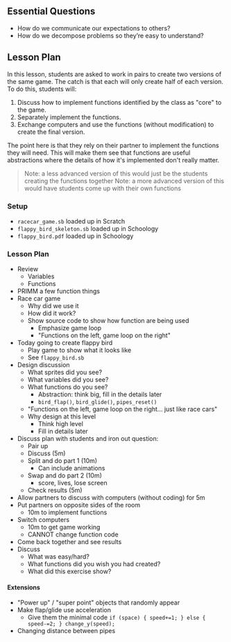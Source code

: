 ## Essential Questions

- How do we communicate our expectations to others?
- How do we decompose problems so they’re easy to understand?

## Lesson Plan

In this lesson, students are asked to work in pairs to create two versions of
the same game. The catch is that each will only create half of each version. To
do this, students will:

1. Discuss how to implement functions identified by the class as "core" to the game.
2. Separately implement the functions.
3. Exchange computers and use the functions (without modification) to create the final version.

The point here is that they rely on their partner to implement the functions
they will need. This will make them see that functions are useful abstractions
where the details of how it's implemented don't really matter.

> Note: a less advanced version of this would just be the students creating the functions together
> Note: a more advanced version of this would have students come up with their own functions

### Setup

- `racecar_game.sb` loaded up in Scratch
- `flappy_bird_skeleton.sb` loaded up in Schoology
- `flappy_bird.pdf` loaded up in Schoology

### Lesson Plan

- Review
    - Variables
    - Functions
- PRIMM a few function things
- Race car game
    - Why did we use it
    - How did it work?
    - Show source code to show how function are being used
        - Emphasize game loop
        - "Functions on the left, game loop on the right"
- Today going to create flappy bird
    - Play game to show what it looks like
    - See `flappy_bird.sb`
- Design discussion
    - What sprites did you see?
    - What variables did you see?
    - What functions do you see?
        - Abstraction: think big, fill in the details later
        - `bird_flap()`, `bird_glide()`, `pipes_reset()`
    - "Functions on the left, game loop on the right... just like race cars"
    - Why design at this level
        - Think high level
        - Fill in details later
- Discuss plan with students and iron out question:
    - Pair up
    - Discuss (5m)
    - Split and do part 1 (10m)
        - Can include animations
    - Swap and do part 2 (10m)
        - score, lives, lose screen
    - Check results (5m)
- Allow partners to discuss with computers (without coding) for 5m
- Put partners on opposite sides of the room
    - 10m to implement functions
- Switch computers
    - 10m to get game working
    - CANNOT change function code
- Come back together and see results
- Discuss
    - What was easy/hard?
    - What functions did you wish you had created?
    - What did this exercise show?

#### Extensions

- "Power up" / "super point" objects that randomly appear
- Make flap/glide use acceleration
    - Give them the minimal code `if (space) { speed+=1; } else { speed-=2; } change_y(speed);`
- Changing distance between pipes
